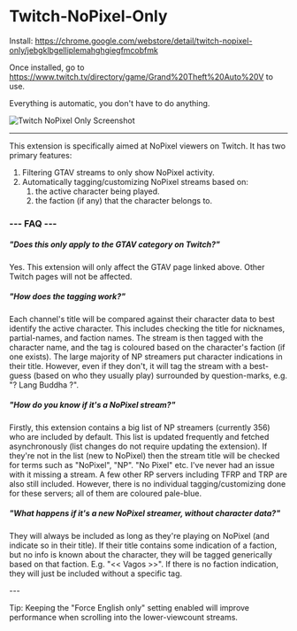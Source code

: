 # Twitch-NoPixel-Only

Install: https://chrome.google.com/webstore/detail/twitch-nopixel-only/jebgklbgelliplemahghgiegfmcobfmk

Once installed, go to https://www.twitch.tv/directory/game/Grand%20Theft%20Auto%20V to use.

Everything is automatic, you don't have to do anything.

![Twitch NoPixel Only Screenshot](https://i.imgur.com/oZIOuVH.jpg)

---

This extension is specifically aimed at NoPixel viewers on Twitch. It has two primary features:
1. Filtering GTAV streams to only show NoPixel activity.
2. Automatically tagging/customizing NoPixel streams based on:
    1. the active character being played.
    2. the faction (if any) that the character belongs to.

### --- FAQ ---

##### "Does this only apply to the GTAV category on Twitch?"
Yes. This extension will only affect the GTAV page linked above. Other Twitch pages will not be affected.

##### "How does the tagging work?"
Each channel's title will be compared against their character data to best identify the active character. This includes checking the title for nicknames, partial-names, and faction names. The stream is then tagged with the character name, and the tag is coloured based on the character's faction (if one exists). The large majority of NP streamers put character indications in their title. However, even if they don't, it will tag the stream with a best-guess (based on who they usually play) surrounded by question-marks, e.g. "? Lang Buddha ?".

##### "How do you know if it's a NoPixel stream?"
Firstly, this extension contains a big list of NP streamers (currently 356) who are included by default. This list is updated frequently and fetched asynchronously (list changes do not require updating the extension). If they're not in the list (new to NoPixel) then the stream title will be checked for terms such as "NoPixel", "NP". "No Pixel" etc. I've never had an issue with it missing a stream. A few other RP servers including TFRP and TRP are also still included. However, there is no individual tagging/customizing done for these servers; all of them are coloured pale-blue.

##### "What happens if it's a new NoPixel streamer, without character data?"
They will always be included as long as they're playing on NoPixel (and indicate so in their title). If their title contains some indication of a faction, but no info is known about the character, they will be tagged generically based on that faction. E.g. "<< Vagos >>". If there is no faction indication, they will just be included without a specific tag.

\---

Tip: Keeping the "Force English only" setting enabled will improve performance when scrolling into the lower-viewcount streams.